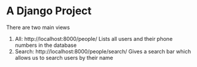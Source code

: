 # A Django Project
There are two main views
1. All: http://localhost:8000/people/
  Lists all users and their phone numbers in the database
2. Search: http://localhost:8000/people/search/
  Gives a search bar which allows us to search users by their name
